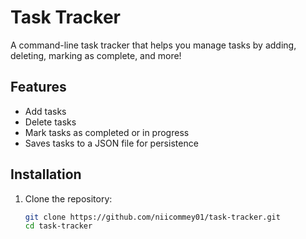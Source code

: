 # Task Tracker

A command-line task tracker that helps you manage tasks by adding, deleting, marking as complete, and more!

## Features
- Add tasks
- Delete tasks
- Mark tasks as completed or in progress
- Saves tasks to a JSON file for persistence

## Installation
1. Clone the repository:
   ```bash
   git clone https://github.com/niicommey01/task-tracker.git
   cd task-tracker
